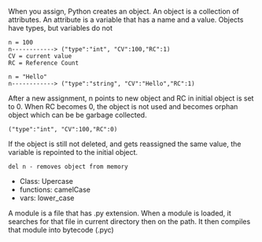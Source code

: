 When you assign, Python creates an object. An  object is a collection of attributes. An attribute is a variable that has a name and a value. Objects have types, but variables do not

```
n = 100
n------------> ("type":"int", "CV":100,"RC":1)
CV = current value
RC = Reference Count

n = "Hello"
n------------> ("type":"string", "CV":"Hello","RC":1)
```
After a new assignment, n points to new object and RC in initial object is set to 0. When RC becomes 0, the object is not used and becomes orphan object which can be be garbage collected.
```
("type":"int", "CV":100,"RC":0)
```
If the object is still not deleted, and gets reassigned the same value, the variable is repointed to the initial object.
```
del n - removes object from memory
```
- Class: Upercase
- functions: camelCase
- vars: lower_case

A module is a file that has .py extension. When a module is loaded, it searches for that file in current directory then on the path. It then compiles that module into bytecode (.pyc)
